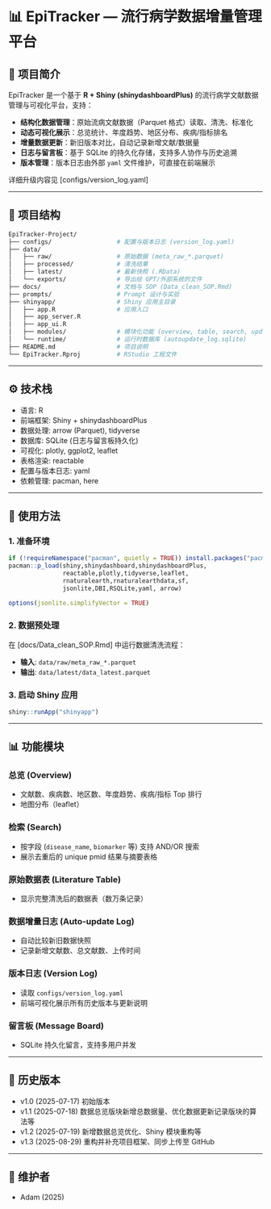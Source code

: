 # 📊 EpiTracker — 流行病学数据增量管理平台

## 📌 项目简介
EpiTracker 是一个基于 **R + Shiny (shinydashboardPlus)** 的流行病学文献数据管理与可视化平台，支持：

- **结构化数据管理**：原始流病文献数据（Parquet 格式）读取、清洗、标准化  
- **动态可视化展示**：总览统计、年度趋势、地区分布、疾病/指标排名  
- **增量数据更新**：新旧版本对比，自动记录新增文献/数据量  
- **日志与留言板**：基于 SQLite 的持久化存储，支持多人协作与历史追溯  
- **版本管理**：版本日志由外部 `yaml` 文件维护，可直接在前端展示  

详细升级内容见 [configs/version_log.yaml] 

---

## 📂 项目结构
```bash
EpiTracker-Project/
├── configs/                  # 配置与版本日志 (version_log.yaml)
├── data/
│   ├── raw/                  # 原始数据 (meta_raw_*.parquet)
│   ├── processed/            # 清洗结果
│   ├── latest/               # 最新快照 (.RData)
│   └── exports/              # 导出给 GPT/外部系统的文件
├── docs/                     # 文档与 SOP (Data_clean_SOP.Rmd)
├── prompts/                  # Prompt 设计与实验
├── shinyapp/                 # Shiny 应用主目录
│   ├── app.R                 # 应用入口
│   ├── app_server.R
│   ├── app_ui.R
│   ├── modules/              # 模块化功能 (overview, table, search, update, log, message_board)
│   └── runtime/              # 运行时数据库 (autoupdate_log.sqlite)
├── README.md                 # 项目说明
└── EpiTracker.Rproj          # RStudio 工程文件
```

---

## ⚙️ 技术栈
- 语言: R  
- 前端框架: Shiny + shinydashboardPlus  
- 数据处理: arrow (Parquet), tidyverse  
- 数据库: SQLite (日志与留言板持久化)  
- 可视化: plotly, ggplot2, leaflet  
- 表格渲染: reactable  
- 配置与版本日志: yaml  
- 依赖管理: pacman, here  

---

## 🚀 使用方法

### 1. 准备环境
```r
if (!requireNamespace("pacman", quietly = TRUE)) install.packages("pacman")
pacman::p_load(shiny,shinydashboard,shinydashboardPlus,
               reactable,plotly,tidyverse,leaflet,
               rnaturalearth,rnaturalearthdata,sf,
               jsonlite,DBI,RSQLite,yaml, arrow)
               
options(jsonlite.simplifyVector = TRUE)
```

### 2. 数据预处理
在 [docs/Data_clean_SOP.Rmd] 中运行数据清洗流程：  
- **输入**: `data/raw/meta_raw_*.parquet`  
- **输出**: `data/latest/data_latest.parquet`  

### 3. 启动 Shiny 应用
```r
shiny::runApp("shinyapp")
```

---

## 📊 功能模块

### 总览 (Overview)
- 文献数、疾病数、地区数、年度趋势、疾病/指标 Top 排行  
- 地图分布（leaflet）  

### 检索 (Search)
- 按字段 (`disease_name`, `biomarker` 等) 支持 AND/OR 搜索  
- 展示去重后的 unique pmid 结果与摘要表格  

### 原始数据表 (Literature Table)
- 显示完整清洗后的数据表（数万条记录）  

### 数据增量日志 (Auto-update Log)
- 自动比较新旧数据快照  
- 记录新增文献数、总文献数、上传时间  

### 版本日志 (Version Log)
- 读取 `configs/version_log.yaml`  
- 前端可视化展示所有历史版本与更新说明  

### 留言板 (Message Board)
- SQLite 持久化留言，支持多用户并发  

---

## 📖 历史版本
- v1.0 (2025-07-17) 初始版本  
- v1.1 (2025-07-18) 数据总览版块新增总数据量、优化数据更新记录版块的算法等  
- v1.2 (2025-07-19) 新增数据总览优化、Shiny 模块重构等  
- v1.3 (2025-08-29) 重构并补充项目框架、同步上传至 GitHub  

---

## 👤 维护者
- Adam (2025)